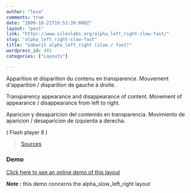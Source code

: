```yaml
---
author: "lexa"
comments: true
date: "2009-10-21T16:53:39.000Z"
layout: "post"
link: "https://www.silexlabs.org/alpha_left_right-slow-fast/"
slug: "alpha_left_right-slow-fast"
title: "Gabarit alpha_left_right (slow / fast)"
wordpress_id: 401
categories: ["Layouts"]

---
```

Apparition et disparition du contenu en transparence.
Mouvement d'apparition / disparition de gauche à droite.

Transparency appearance and disappearance of content.
Movement of appearance / disappearance from left to right.

Aparicion y desaparicion del contenido en transparencia.
Movimiento de aparicion / desaparicion de izquierda a derecha.

( Flash player 8 )

> [Sources](http://www.pascaldesign.fr/down/layouts/alpha_left_right.zip)


### Demo


[Click here to see an online demo of this layout ](https://www.silexlabs.org/silex_server/?/layout.demo10#/start/page.2)

**_Note :_** this demo concerns the alpha_slow_left_right layout

